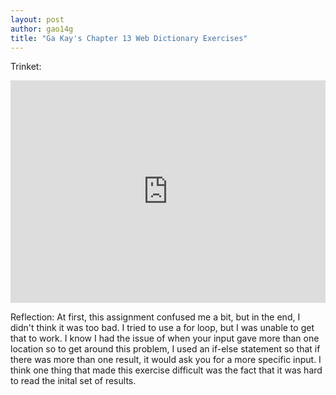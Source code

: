 ```yaml
---
layout: post
author: gao14g
title: "Ga Kay's Chapter 13 Web Dictionary Exercises"
---
```


Trinket:
<iframe src="https://trinket.io/embed/python3/e6b70f2984" width="100%" height="356" frameborder="0" marginwidth="0" marginheight="0" allowfullscreen></iframe>

Reflection:
At first, this assignment confused me a bit, but in the end, I didn't think it was too bad. I tried to use a for loop, but I was unable to get that to work. I know I had the issue of when your input gave more than one location so to get around this problem, I used an if-else statement so that if there was more than one result, it would ask you for a more specific input. I think one thing that made this exercise difficult was the fact that it was hard to read the inital set of results.
